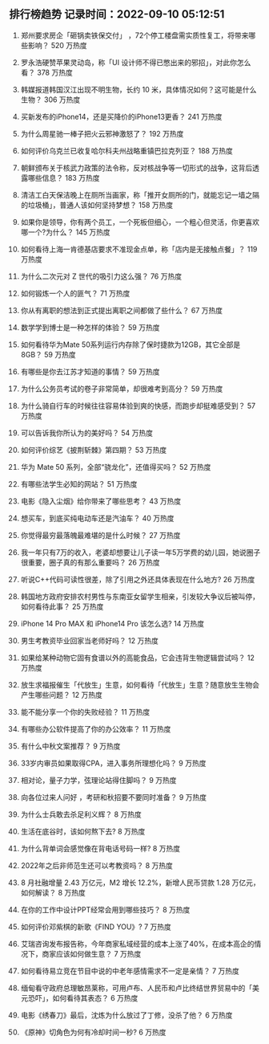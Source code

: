 
## 排行榜趋势 记录时间：2022-09-10 05:12:51
  
  1. 郑州要求房企「砸锅卖铁保交付」 ，72个停工楼盘需实质性复工，将带来哪些影响？ 520 万热度
    
  2. 罗永浩硬赞苹果灵动岛，称「UI 设计师不得已憋出来的邪招」，对此你怎么看？ 378 万热度
    
  3. 韩媒报道韩国汉江出现不明生物，长约 10 米，具体情况如何？这可能是什么生物？ 306 万热度
    
  4. 买新发布的iPhone14，还是买降价的iPhone13更香？ 241 万热度
    
  5. 为什么周星驰一棒子把火云邪神激怒了？ 192 万热度
    
  6. 如何评价乌克兰已收复哈尔科夫州战略重镇巴拉克列亚？ 188 万热度
    
  7. 朝鲜颁布关于核武力政策的法令称，反对核战争等一切形式的战争，这背后透露哪些信息？ 183 万热度
    
  8. 清洁工白天保洁晚上在厕所当画家，称「推开女厕所的门，就能忘记一墙之隔的垃圾桶」，普通人该如何坚持梦想？ 158 万热度
    
  9. 如果你是领导，你有两个员工，一个死板但细心，一个粗心但灵活，你更喜欢哪一个?为什么？ 145 万热度
    
  10. 如何看待上海一肯德基店要求不准现金点单，称「店内是无接触点餐」？ 119 万热度
    
  11. 为什么二次元对 Z 世代的吸引力这么强？ 76 万热度
    
  12. 如何锻炼一个人的匪气？ 71 万热度
    
  13. 你从有离职的想法到正式提出离职之间都做了些什么？ 67 万热度
    
  14. 数学学到博士是一种怎样的体验？ 59 万热度
    
  15. 如何看待华为Mate 50系列运行内存除了保时捷款为12GB，其它全部是8GB？ 59 万热度
    
  16. 有哪些是你去江苏才知道的事情？ 59 万热度
    
  17. 为什么公务员考试的卷子非常简单，却很难考到高分？ 59 万热度
    
  18. 为什么骑自行车的时候往往容易体验到爽的快感，而跑步却挺难感受到？ 57 万热度
    
  19. 可以告诉我你所认为的美好吗？ 54 万热度
    
  20. 如何评价综艺《披荆斩棘》第四期？ 53 万热度
    
  21. 华为 Mate 50 系列，全部“骁龙化”，还值得买吗？ 52 万热度
    
  22. 有哪些法学生必知的网站？ 51 万热度
    
  23. 电影《隐入尘烟》给你带来了哪些思考？ 43 万热度
    
  24. 想买车，到底买纯电动车还是汽油车？ 40 万热度
    
  25. 你觉得最穷最落魄最难堪的是什么时候？ 27 万热度
    
  26. 我一年只有7万的收入，老婆却想要让儿子读一年5万学费的幼儿园，她说圈子很重要，圈子真的有那么重要吗？ 26 万热度
    
  27. 听说C++代码可读性很差，除了引用之外还具体表现在什么地方? 26 万热度
    
  28. 韩国地方政府安排农村男性与东南亚女留学生相亲，引发较大争议后被叫停，如何看待此事？ 25 万热度
    
  29. iPhone 14 Pro MAX 和 iPhone14 Pro 该怎么选? 14 万热度
    
  30. 男生考教资毕业回家当老师好吗？ 12 万热度
    
  31. 如果给某种动物它固有食谱以外的高能食品，它会违背生物逻辑尝试吗？ 12 万热度
    
  32. 放生求福报催生「代放生」生意，如何看待「代放生」生意？随意放生生物会产生哪些问题？ 12 万热度
    
  33. 能不能分享一个你的失败经验？ 11 万热度
    
  34. 有哪些办公软件提高了你的办公效率？ 11 万热度
    
  35. 有什么中秋文案推荐？ 9 万热度
    
  36. 33岁内审员如果取得CPA，进入事务所理想化吗？ 9 万热度
    
  37. 相对论，量子力学，弦理论站得住脚吗？ 9 万热度
    
  38. 向各位过来人问好 ，考研和秋招要不要同时准备？ 9 万热度
    
  39. 为什么士兵敢去杀足利义辉？ 8 万热度
    
  40. 生活在底谷时，该如何熬下去? 8 万热度
    
  41. 为什么背单词会感觉像在背电话号码一样? 8 万热度
    
  42. 2022年之后非师范生还可以考教资吗？ 8 万热度
    
  43. 8 月社融增量 2.43 万亿元，M2 增长 12.2%，新增人民币贷款 1.28 万亿元，如何解读？ 8 万热度
    
  44. 在你的工作中设计PPT经常会用到哪些技巧？ 8 万热度
    
  45. 如何评价邓紫棋的新歌《FIND YOU》? 7 万热度
    
  46. 艾瑞咨询发布报告称，今年商家私域经营的成本上涨了40%，在成本高企的情况下，商家应该如何做生意？ 7 万热度
    
  47. 如何看待易立竞在节目中说的中老年感情需求不一定是亲情？ 7 万热度
    
  48. 缅甸看守政府总理敏昂莱称，可用卢布、人民币和卢比终结世界贸易中的「美元恐吓」，如何看待其表态？ 6 万热度
    
  49. 电影《绣春刀》最后，沈炼为什么放过了丁修，没杀了他？ 6 万热度
    
  50. 《原神》切角色为何有冷却时间一秒? 6 万热度
    